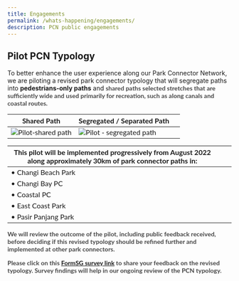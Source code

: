 ```yaml
---
title: Engagements
permalink: /whats-happening/engagements/
description: PCN public engagements
---
```



## Pilot PCN Typology
To better enhance the user experience along our Park Connector Network, we are piloting a revised park connector typology that will segregate paths into **pedestrians-only paths**</strong>&nbsp;and&nbsp;<strong style="box-sizing: border-box; font-family: Lato; border-width: 0px; border-style: solid; border-color: var(--chakra-colors-gray-200); overflow-wrap: break-word; font-weight: bold; color: rgb(72, 72, 72);">**shared paths** selected stretches that are sufficiently wide and used primarily for recreation, such as along canals and coastal routes.

| Shared Path | Segregated / Separated Path |  |
| --- | --- | --- |
| ![Pilot-shared path](https://raw.githubusercontent.com/isomerpages/nparks-pcn/staging/images/pilot-shared%20path.jpeg) | ![Pilot - segregated path](https://raw.githubusercontent.com/isomerpages/nparks-pcn/staging/images/pilot-segregated%20path.png) |  |

| This pilot will be implemented progressively from August 2022 along approximately 30km of park connector paths in: |  |  |
| --- | --- | --- |
| • Changi Beach Park |  |  |
| • Changi Bay PC |  |  |
| • Coastal PC |  |  |
| • East Coast Park |  |  |
| • Pasir Panjang Park |  |  |

We will review the outcome of the pilot, including public feedback received, before deciding if this revised typology should be refined further and implemented at other park connectors.

Please click on this [FormSG survey link](https://form.gov.sg/63b64b75009b500012c0895d) to share your feedback on the revised typology. Survey findings will help in our ongoing review of the PCN typology.